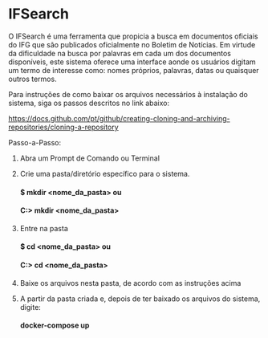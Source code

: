 # IFSearch 
O IFSearch é uma ferramenta que propicia a busca em documentos oficiais do IFG que são publicados oficialmente no Boletim de Notícias. Em virtude da dificuldade na busca por palavras em cada um dos documentos disponíveis, este sistema oferece uma interface aonde os usuários digitam um termo de interesse como: nomes próprios, palavras, datas ou quaisquer outros termos.

Para instruções de como baixar os arquivos necessários à instalação do sistema, siga os passos descritos no link abaixo:

https://docs.github.com/pt/github/creating-cloning-and-archiving-repositories/cloning-a-repository

Passo-a-Passo:
1. Abra um Prompt de Comando ou Terminal
2. Crie uma pasta/diretório específico para o sistema. 

   #### $ mkdir <nome_da_pasta> ou 
   
   #### C:\> mkdir <nome_da_pasta>


3. Entre na pasta

   #### $ cd <nome_da_pasta> ou 
   
   #### C:\> cd <nome_da_pasta> 


4. Baixe os arquivos nesta pasta, de acordo com as instruções acima
5. A partir da pasta criada e, depois de ter baixado os arquivos do sistema, digite:

   #### docker-compose up


